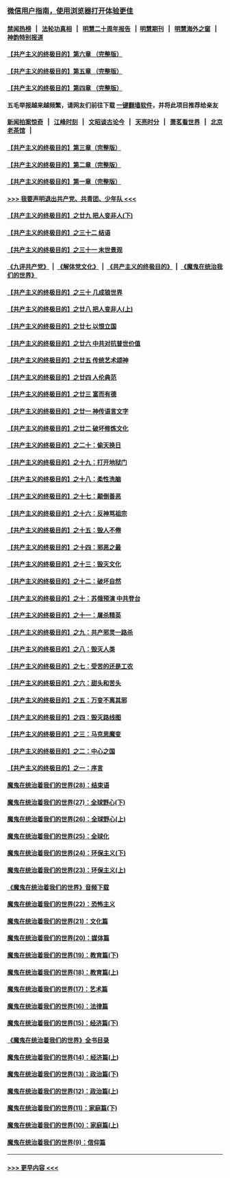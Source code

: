 ### [微信用户指南，使用浏览器打开体验更佳](https://github.com/gfw-breaker/banned-news1/blob/master/indexes/wechat-guide.md?t=0)
#### [禁闻热榜](热点新闻.md?t=0)  &nbsp;&nbsp;|&nbsp;&nbsp; [法轮功真相](https://github.com/gfw-breaker/truth/blob/master/README.md?t=0) &nbsp;&nbsp;|&nbsp;&nbsp; [明慧二十周年报告](https://github.com/gfw-breaker/mh-reports/blob/master/README.md?t=0) &nbsp;&nbsp;|&nbsp;&nbsp;[明慧期刊](https://github.com/gfw-breaker/mh-qikan) &nbsp;&nbsp;|&nbsp;&nbsp; [明慧海外之窗](https://github.com/gfw-breaker/mh-news/blob/master/README.md?t=0) &nbsp;&nbsp;|&nbsp;&nbsp; [神韵特别报道](https://github.com/gfw-breaker/mh-news/blob/master/shenyun.md?t=0)
#### [【共产主义的终极目的】第六章 （完整版）](../pages/nsc422/n11428913.md?t=02121044) 
#### [【共产主义的终极目的】第五章 （完整版）](../pages/nsc422/n11428912.md?t=02121044) 
#### [【共产主义的终极目的】第四章 （完整版）](../pages/nsc422/n11428907.md?t=02121044) 
#### 五毛举报越来越频繁，请网友们前往下载 [一键翻墙软件](https://github.com/gfw-breaker/ssr-accounts)，并将此项目推荐给亲友
#### [新闻拍案惊奇](https://github.com/gfw-breaker/banned-news1/blob/master/pages/link4.md) &nbsp;&nbsp;|&nbsp;&nbsp; [江峰时刻](https://github.com/gfw-breaker/banned-news1/blob/master/pages/link4.md) &nbsp;&nbsp;|&nbsp;&nbsp; [文昭谈古论今](https://github.com/gfw-breaker/banned-news1/blob/master/pages/link4.md) &nbsp;&nbsp;|&nbsp;&nbsp; [天亮时分](https://github.com/gfw-breaker/banned-news1/blob/master/pages/link4.md) &nbsp;&nbsp;|&nbsp;&nbsp; [萧茗看世界](https://github.com/gfw-breaker/banned-news1/blob/master/pages/link4.md) &nbsp;&nbsp;|&nbsp;&nbsp; [北京老茶馆](https://github.com/gfw-breaker/banned-news1/blob/master/pages/link4.md) &nbsp;&nbsp;|&nbsp;&nbsp; 
#### [【共产主义的终极目的】第三章（完整版）](../pages/nsc422/n11428848.md?t=02121044) 
#### [【共产主义的终极目的】第二章（完整版）](../pages/nsc422/n11428831.md?t=02121044) 
#### [【共产主义的终极目的】第一章（完整版）](../pages/nsc422/n11417651.md?t=02121044) 
#### [>>> 我要声明退出共产党、共青团、少年队 <<<](https://github.com/begood0513/goodnews/blob/master/quit/letter.md) 
#### [【共产主义的终极目的】之廿九 把人变非人(下)](../pages/nsc422/n11344140.md?t=02121044) 
#### [【共产主义的终极目的】之三十二 结语](../pages/nsc422/n11360535.md?t=02121044) 
#### [【共产主义的终极目的】之三十一 末世景观](../pages/nsc422/n11351129.md?t=02121044) 
#### [《九评共产党》](https://github.com/begood0513/9ping.md/blob/master/README.md) &nbsp;|&nbsp; [《解体党文化》](../../../../jtdwh.md/blob/master/README.md)  &nbsp;|&nbsp; [《共产主义的终极目的》](../../../../gczydzjmd.md/blob/master/README.md) &nbsp;|&nbsp; [《魔鬼在统治我们的世界》](../../../../mgztzwmdsj.md/blob/master/README.md) 
#### [【共产主义的终极目的】之三十 几成狼世界](../pages/nsc422/n11348280.md?t=02121044) 
#### [【共产主义的终极目的】之廿八 把人变非人(上)](../pages/nsc422/n11340492.md?t=02121044) 
#### [【共产主义的终极目的】之廿七 以恨立国](../pages/nsc422/n11336944.md?t=02121044) 
#### [【共产主义的终极目的】之廿六 中共对抗普世价值](../pages/nsc422/n11324785.md?t=02121044) 
#### [【共产主义的终极目的】之廿五 传统艺术颂神](../pages/nsc422/n11296396.md?t=02121044) 
#### [【共产主义的终极目的】之廿四 人伦典范](../pages/nsc422/n11296397.md?t=02121044) 
#### [【共产主义的终极目的】之廿三 富而有德](../pages/nsc422/n11283598.md?t=02121044) 
#### [【共产主义的终极目的】之廿一 神传语言文字](../pages/nsc422/n11263265.md?t=02121044) 
#### [【共产主义的终极目的】之廿二 破坏修炼文化](../pages/nsc422/n11245728.md?t=02121044) 
#### [【共产主义的终极目的】之二十：偷天换日](../pages/nsc422/n11238846.md?t=02121044) 
#### [【共产主义的终极目的】之十九：打开地狱门](../pages/nsc422/n11206376.md?t=02121044) 
#### [【共产主义的终极目的】之十八：柔性洗脑](../pages/nsc422/n11199994.md?t=02121044) 
#### [【共产主义的终极目的】之十七：颠倒善恶](../pages/nsc422/n11179782.md?t=02121044) 
#### [【共产主义的终极目的】之十六：反神骂祖宗](../pages/nsc422/n11166798.md?t=02121044) 
#### [【共产主义的终极目的】之十五：毁人不倦](../pages/nsc422/n11166792.md?t=02121044) 
#### [【共产主义的终极目的】之十四：邪恶之最](../pages/nsc422/n11150249.md?t=02121044) 
#### [【共产主义的终极目的】之十三：毁灭文化](../pages/nsc422/n11135227.md?t=02121044) 
#### [【共产主义的终极目的】之十二：破坏自然](../pages/nsc422/n11135214.md?t=02121044) 
#### [【共产主义的终极目的】之十：苏俄预演 中共登台](../pages/nsc422/n11118424.md?t=02121044) 
#### [【共产主义的终极目的】之十一：屠杀精英](../pages/nsc422/n11118442.md?t=02121044) 
#### [【共产主义的终极目的】之九：共产邪灵一路杀](../pages/nsc422/n11114139.md?t=02121044) 
#### [【共产主义的终极目的】之八：毁灭人类](../pages/nsc422/n11108503.md?t=02121044) 
#### [【共产主义的终极目的】之七：受苦的还是工农](../pages/nsc422/n11101809.md?t=02121044) 
#### [【共产主义的终极目的】之六：甜头和苦头](../pages/nsc422/n11096971.md?t=02121044) 
#### [【共产主义的终极目的】之五：万变不离其邪](../pages/nsc422/n11091285.md?t=02121044) 
#### [【共产主义的终极目的】之四：毁灭路线图](../pages/nsc422/n11086284.md?t=02121044) 
#### [【共产主义的终极目的】之三：马克思魔变](../pages/nsc422/n11061941.md?t=02121044) 
#### [【共产主义的终极目的】之二：中心之国](../pages/nsc422/n11047728.md?t=02121044) 
#### [【共产主义的终极目的】之一：序言](../pages/nsc422/n11086077.md?t=02121044) 
#### [魔鬼在统治着我们的世界(28)：结束语](../pages/nsc422/n10936246.md?t=02121044) 
#### [魔鬼在统治着我们的世界(27)：全球野心(下)](../pages/nsc422/n10928319.md?t=02121044) 
#### [魔鬼在统治着我们的世界(26)：全球野心(上)](../pages/nsc422/n10900318.md?t=02121044) 
#### [魔鬼在统治着我们的世界(25)：全球化](../pages/nsc422/n10788205.md?t=02121044) 
#### [魔鬼在统治着我们的世界(24)：环保主义(下)](../pages/nsc422/n10695307.md?t=02121044) 
#### [魔鬼在统治着我们的世界(23)：环保主义(上)](../pages/nsc422/n10688613.md?t=02121044) 
#### [《魔鬼在统治着我们的世界》音频下载](../pages/nsc422/n10635553.md?t=02121044) 
#### [魔鬼在统治着我们的世界(22)：恐怖主义](../pages/nsc422/n10614727.md?t=02121044) 
#### [魔鬼在统治着我们的世界(21)：文化篇](../pages/nsc422/n10597706.md?t=02121044) 
#### [魔鬼在统治着我们的世界(20)：媒体篇](../pages/nsc422/n10586579.md?t=02121044) 
#### [魔鬼在统治着我们的世界(19)：教育篇(下)](../pages/nsc422/n10564808.md?t=02121044) 
#### [魔鬼在统治着我们的世界(18)：教育篇(上)](../pages/nsc422/n10526970.md?t=02121044) 
#### [魔鬼在统治着我们的世界(17)：艺术篇](../pages/nsc422/n10499093.md?t=02121044) 
#### [魔鬼在统治着我们的世界(16)：法律篇](../pages/nsc422/n10485969.md?t=02121044) 
#### [魔鬼在统治着我们的世界(15)：经济篇(下)](../pages/nsc422/n10469975.md?t=02121044) 
#### [《魔鬼在统治着我们的世界》全书目录](../pages/nsc422/n10464261.md?t=02121044) 
#### [魔鬼在统治着我们的世界(14)：经济篇(上)](../pages/nsc422/n10457370.md?t=02121044) 
#### [魔鬼在统治着我们的世界(13)：政治篇(下)](../pages/nsc422/n10448270.md?t=02121044) 
#### [魔鬼在统治着我们的世界(12)：政治篇(上)](../pages/nsc422/n10444576.md?t=02121044) 
#### [魔鬼在统治着我们的世界(11)：家庭篇(下)](../pages/nsc422/n10440961.md?t=02121044) 
#### [魔鬼在统治着我们的世界(10)：家庭篇(上)](../pages/nsc422/n10435448.md?t=02121044) 
#### [魔鬼在统治着我们的世界(9)：信仰篇](../pages/nsc422/n10432159.md?t=02121044) 

----
#### [ >>> 更早内容 <<< ](../indexes/nsc422-earlier.md)
